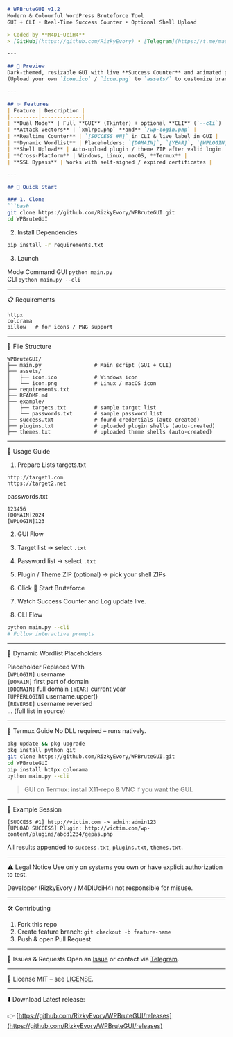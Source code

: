 ```markdown
# WPBruteGUI v1.2  
Modern & Colourful WordPress Bruteforce Tool  
GUI + CLI • Real-Time Success Counter • Optional Shell Upload

> Coded by **M4DI~UciH4**  
> [GitHub](https://github.com/RizkyEvory) • [Telegram](https://t.me/madiganzz)

---

## 📸 Preview
Dark-themed, resizable GUI with live **Success Counter** and animated progress-bar.  
(Upload your own `icon.ico` / `icon.png` to `assets/` to customize branding.)

---

## ✨ Features
| Feature | Description |
|---------|-------------|
| **Dual Mode** | Full **GUI** (Tkinter) + optional **CLI** (`--cli`) |
| **Attack Vectors** | `xmlrpc.php` **and** `/wp-login.php` |
| **Realtime Counter** | `[SUCCESS #N]` in CLI & live label in GUI |
| **Dynamic Wordlist** | Placeholders: `[DOMAIN]`, `[YEAR]`, `[WPLOGIN]`, etc. |
| **Shell Upload** | Auto-upload plugin / theme ZIP after valid login |
| **Cross-Platform** | Windows, Linux, macOS, **Termux** |
| **SSL Bypass** | Works with self-signed / expired certificates |

---

## 🚀 Quick Start

### 1. Clone
```bash
git clone https://github.com/RizkyEvory/WPBruteGUI.git
cd WPBruteGUI
```

2. Install Dependencies

```bash
pip install -r requirements.txt
```

3. Launch

Mode	Command	
GUI	`python main.py`	
CLI	`python main.py --cli`	

---

📋 Requirements

```
httpx
colorama
pillow   # for icons / PNG support
```

---

📁 File Structure

```
WPBruteGUI/
├── main.py                 # Main script (GUI + CLI)
├── assets/
│   ├── icon.ico            # Windows icon
│   └── icon.png            # Linux / macOS icon
├── requirements.txt
├── README.md
├── example/
│   ├── targets.txt         # sample target list
│   └── passwords.txt       # sample password list
├── success.txt             # found credentials (auto-created)
├── plugins.txt             # uploaded plugin shells (auto-created)
├── themes.txt              # uploaded theme shells (auto-created)
```

---

🎯 Usage Guide

1. Prepare Lists
targets.txt

```
http://target1.com
https://target2.net
```

passwords.txt

```
123456
[DOMAIN]2024
[WPLOGIN]123
```

2. GUI Flow
1. Target list → select `.txt`  
2. Password list → select `.txt`  
3. Plugin / Theme ZIP (optional) → pick your shell ZIPs  
4. Click 🚀 Start Bruteforce  
5. Watch Success Counter and Log update live.

3. CLI Flow

```bash
python main.py --cli
# Follow interactive prompts
```

---

🔐 Dynamic Wordlist Placeholders

Placeholder	Replaced With	
`[WPLOGIN]`	username	
`[DOMAIN]`	first part of domain	
`[DDOMAIN]`	full domain	
`[YEAR]`	current year	
`[UPPERLOGIN]`	username.upper()	
`[REVERSE]`	username reversed	
… (full list in source)	

---

📱 Termux Guide
No DLL required – runs natively.

```bash
pkg update && pkg upgrade
pkg install python git
git clone https://github.com/RizkyEvory/WPBruteGUI.git
cd WPBruteGUI
pip install httpx colorama
python main.py --cli
```

> GUI on Termux: install X11-repo & VNC if you want the GUI.

---

🧪 Example Session

```
[SUCCESS #1] http://victim.com -> admin:admin123
[UPLOAD SUCCESS] Plugin: http://victim.com/wp-content/plugins/abcd1234/gepas.php
```

All results appended to `success.txt`, `plugins.txt`, `themes.txt`.

---

⚠️ Legal Notice
Use only on systems you own or have explicit authorization to test.

Developer (RizkyEvory / M4DIUciH4) not responsible for misuse.

---

🛠️ Contributing
1. Fork this repo  
2. Create feature branch: `git checkout -b feature-name`  
3. Push & open Pull Request

---

🐛 Issues & Requests
Open an [Issue](https://github.com/RizkyEvory/WPBruteGUI/issues) or contact via [Telegram](https://t.me/madiganz).

---

📜 License
MIT – see [LICENSE](LICENSE).

---

⬇️ Download
Latest release:

👉 [https://github.com/RizkyEvory/WPBruteGUI/releases](https://github.com/RizkyEvory/WPBruteGUI/releases)

```
